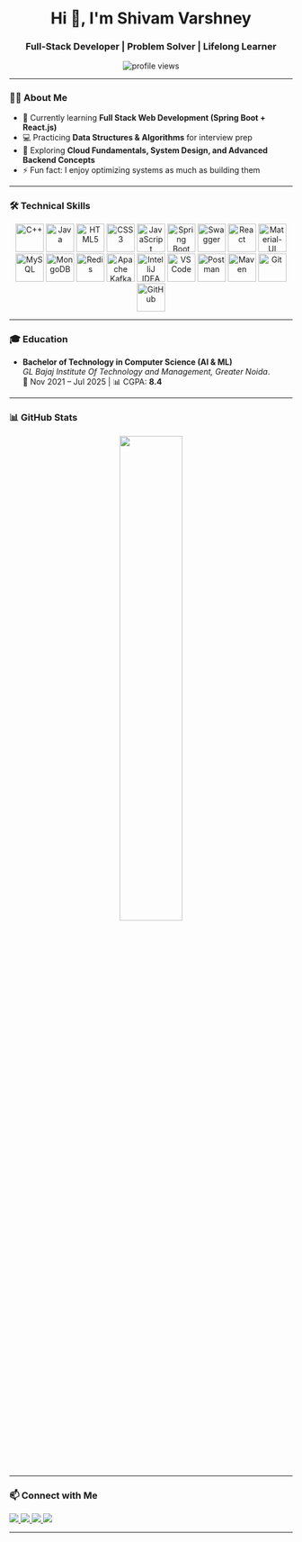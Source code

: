 <!-- Profile Header -->

<h1 align="center">Hi 👋, I'm Shivam Varshney</h1>
<h3 align="center">Full-Stack Developer | Problem Solver | Lifelong Learner</h3>

<!-- Profile Views -->

<p align="center">
  <img src="https://komarev.com/ghpvc/?username=shivamvarshneyy&label=Profile%20views&color=0e75b6&style=flat" alt="profile views" />
</p>

---

<!-- About Me Section -->

### 👨‍💻 About Me

* 🌱 Currently learning **Full Stack Web Development (Spring Boot + React.js)**
* 💻 Practicing **Data Structures & Algorithms** for interview prep
* 🔭 Exploring **Cloud Fundamentals, System Design, and Advanced Backend Concepts**
* ⚡ Fun fact: I enjoy optimizing systems as much as building them

---

<!-- Technical Skills -->

### 🛠️ Technical Skills

<p align="center">
  <!-- Programming Languages -->
  <img src="https://cdn.jsdelivr.net/gh/devicons/devicon/icons/cplusplus/cplusplus-plain.svg" width="50" height="50" title="C++" />
  <img src="https://cdn.jsdelivr.net/gh/devicons/devicon/icons/java/java-plain.svg" width="50" height="50" title="Java" />
  <img src="https://cdn.jsdelivr.net/gh/devicons/devicon/icons/html5/html5-plain.svg" width="50" height="50" title="HTML5" />
  <img src="https://cdn.jsdelivr.net/gh/devicons/devicon/icons/css3/css3-plain.svg" width="50" height="50" title="CSS3" />
  <img src="https://cdn.jsdelivr.net/gh/devicons/devicon/icons/javascript/javascript-plain.svg" width="50" height="50" title="JavaScript" />

  <!-- Backend -->
  <img src="https://cdn.jsdelivr.net/gh/devicons/devicon/icons/spring/spring-original.svg" width="50" height="50" title="Spring Boot" />
  <img src="https://cdn.jsdelivr.net/gh/devicons/devicon/icons/swagger/swagger-original.svg" width="50" height="50" title="Swagger" />

  <!-- Frontend -->
  <img src="https://cdn.jsdelivr.net/gh/devicons/devicon/icons/react/react-original.svg" width="50" height="50" title="React" />
  <img src="https://cdn.jsdelivr.net/gh/devicons/devicon/icons/materialui/materialui-original.svg" width="50" height="50" title="Material-UI" />

  <!-- Databases -->
  <img src="https://cdn.jsdelivr.net/gh/devicons/devicon/icons/mysql/mysql-original.svg"  width="50" height="50" title="MySQL"/>
  <img src="https://cdn.jsdelivr.net/gh/devicons/devicon/icons/mongodb/mongodb-plain.svg" width="50" height="50" title="MongoDB" />
  <img src="https://cdn.jsdelivr.net/gh/devicons/devicon/icons/redis/redis-plain.svg" width="50" height="50" title="Redis" />

  <!-- Messaging / Streaming -->
  <img src="https://cdn.jsdelivr.net/gh/devicons/devicon/icons/apachekafka/apachekafka-original.svg" width="50" height="50" title="Apache Kafka" />

  <!-- Tools -->
  <img src="https://cdn.jsdelivr.net/gh/devicons/devicon/icons/intellij/intellij-plain.svg" width="50" height="50" title="IntelliJ IDEA" />
  <img src="https://cdn.jsdelivr.net/gh/devicons/devicon/icons/vscode/vscode-original.svg" width="50" height="50" title="VS Code" />
  <img src="https://cdn.jsdelivr.net/gh/devicons/devicon/icons/postman/postman-original.svg" width="50" height="50" title="Postman" />
  <img src="https://cdn.jsdelivr.net/gh/devicons/devicon/icons/maven/maven-original.svg" width="50" height="50" title="Maven" />
  <img src="https://cdn.jsdelivr.net/gh/devicons/devicon/icons/git/git-plain.svg" width="50" height="50" title="Git" />
  <img src="https://cdn.jsdelivr.net/gh/devicons/devicon/icons/github/github-original.svg" width="50" height="50" title="GitHub" />
</p>


---

<!-- Education -->

### 🎓 Education

* **Bachelor of Technology in Computer Science (AI & ML)**<br>
  *GL Bajaj Institute Of Technology and Management, Greater Noida*.<br>
  📅 Nov 2021 – Jul 2025 | 📊 CGPA: **8.4**

---

<!-- GitHub Stats -->

### 📊 GitHub Stats

<p align="center">
  <img src="https://github-readme-streak-stats.herokuapp.com/?user=shivamvarshneyy&theme=tokyonight" width="47%" height="47%" />
  <!-- <img src="https://github-readme-stats.vercel.app/api/top-langs/?username=shivamvarshneyy&layout=compact&theme=tokyonight" width="50%" height="45%"/> -->
</p>

---

<!-- Connect with Me -->

### 📫 Connect with Me
 
<p align="left">
  <a href="https://www.linkedin.com/in/shivam-varshney-38221916b" target="_blank">
    <img src="https://img.shields.io/badge/LinkedIn-%230077B5.svg?&style=for-the-badge&logo=linkedin&logoColor=white" />
  </a>
  <a href="mailto:shivamvarshney1506@gmail.com" target="_blank">
    <img src="https://img.shields.io/badge/Gmail-D14836?style=for-the-badge&logo=gmail&logoColor=white" />
  </a>
  <a href="https://github.com/shivamvarshneyy" target="_blank">
    <img src="https://img.shields.io/badge/GitHub-100000?style=for-the-badge&logo=github&logoColor=white" />
  </a>
  <a href="https://shivamvarshney.netlify.app/" target="_blank">
    <img src="https://img.shields.io/badge/Portfolio-%2312100E.svg?&style=for-the-badge&logo=react&logoColor=61DAFB" />
  </a>
</p>


---
